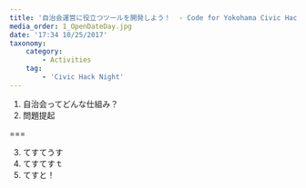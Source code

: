 ```yaml
---
title: '自治会運営に役立つツールを開発しよう！  - Code for Yokohama Civic Hack Night vol.04'
media_order: 1_OpenDateDay.jpg
date: '17:34 10/25/2017'
taxonomy:
    category:
        - Activities
    tag:
        - 'Civic Hack Night'
---
```


1. 自治会ってどんな仕組み？
2. 問題提起

===

3. てすてうす
4. てすてすｔ
5. てすと！
